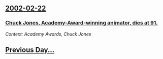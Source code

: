 ## [2002-02-22](/news/2002/02/22/index.md)

### [ Chuck Jones, Academy-Award-winning animator, dies at 91.](/news/2002/02/22/chuck-jones-academy-award-winning-animator-dies-at-91.md)
_Context: Academy Awards, Chuck Jones_

## [Previous Day...](/news/2002/02/21/index.md)

